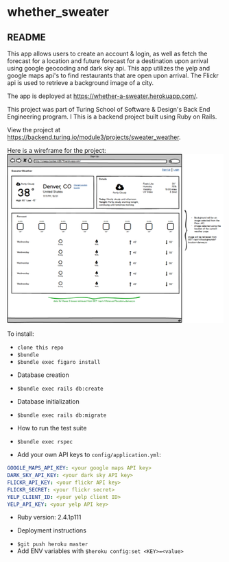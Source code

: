 # whether_sweater

## README

This app allows users to create an account & login, as well as fetch the forecast for a location and future forecast for a destination upon arrival using google geocoding and dark sky api. This app utilizes the yelp and google maps api's to find restaurants that are open upon arrival. The Flickr api is used to retrieve a background image of a city.

The app is deployed at https://whether-a-sweater.herokuapp.com/.

This project was part of Turing School of Software & Design's Back End Engineering program. I This is a backend project built using Ruby on Rails.

View the project at https://backend.turing.io/module3/projects/sweater_weather.

Here is a wireframe for the project:
![wireframe](./public/weather_frame.png)

To install: 
 - `clone this repo`
 - `$bundle`
 - `$bundle exec figaro install`
 
 * Database creation
 - `$bundle exec rails db:create`

* Database initialization
 - `$bundle exec rails db:migrate`

* How to run the test suite
 - `$bundle exec rspec`
 
 - Add your own API keys to `config/application.yml`:
 ```yml
GOOGLE_MAPS_API_KEY: <your google maps API key>
DARK_SKY_API_KEY: <your dark sky API key>
FLICKR_API_KEY: <your flickr API key>
FLICKR_SECRET: <your flickr secret>
YELP_CLIENT_ID: <your yelp client ID>
YELP_API_KEY: <your yelp API key>
 ```

* Ruby version: 2.4.1p111

* Deployment instructions
 - `$git push heroku master`
 - Add ENV variables with `$heroku config:set <KEY>=<value>`


